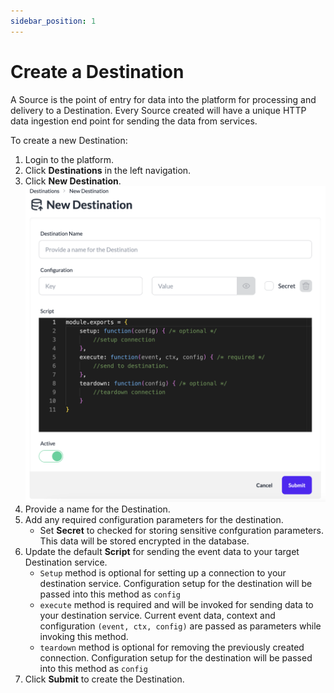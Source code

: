 ```yaml
---
sidebar_position: 1
---
```


# Create a Destination
A Source is the point of entry for data into the platform for processing and delivery to a Destination. Every Source created will have a unique HTTP data ingestion end point for sending the data from services.

To create a new Destination:

1. Login to the platform.
2. Click **Destinations** in the left navigation.
3. Click **New Destination**.
![Create Destination](./img/create-destination.png)
4. Provide a name for the Destination.
5. Add any required configuration parameters for the destination.
    - Set **Secret** to checked for storing sensitive confguration parameters. This data will be stored encrypted in the database.
6. Update the default **Script** for sending the event data to your target Destination service.
    - `Setup` method is optional for setting up a connection to your destination service. Configuration setup for the destination will be passed into this method as `config`
    - `execute` method is required and will be invoked for sending data to your destination service. Current event data, context and configuration `(event, ctx, config)` are passed as parameters while invoking this method.
    - `teardown` method is optional for removing the previously created connection. Configuration setup for the destination will be passed into this method as `config`
7. Click **Submit** to create the Destination.
